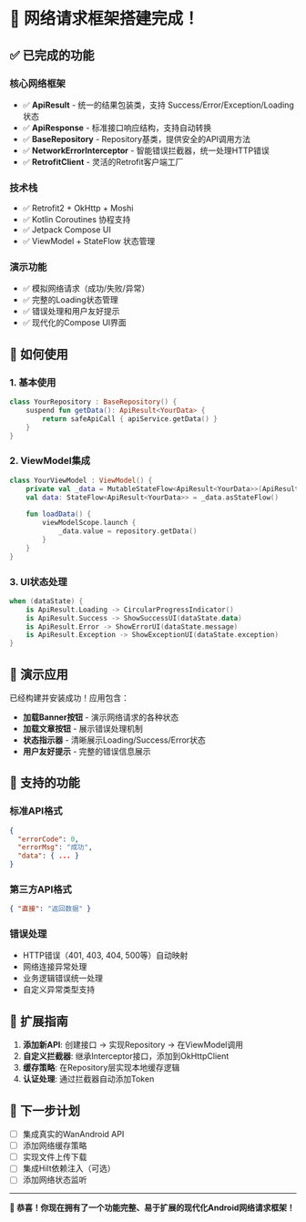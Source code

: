 # 🎉 网络请求框架搭建完成！

## ✅ 已完成的功能

### 核心网络框架
- ✅ **ApiResult** - 统一的结果包装类，支持 Success/Error/Exception/Loading 状态
- ✅ **ApiResponse** - 标准接口响应结构，支持自动转换
- ✅ **BaseRepository** - Repository基类，提供安全的API调用方法
- ✅ **NetworkErrorInterceptor** - 智能错误拦截器，统一处理HTTP错误
- ✅ **RetrofitClient** - 灵活的Retrofit客户端工厂

### 技术栈
- ✅ Retrofit2 + OkHttp + Moshi
- ✅ Kotlin Coroutines 协程支持
- ✅ Jetpack Compose UI
- ✅ ViewModel + StateFlow 状态管理

### 演示功能
- ✅ 模拟网络请求（成功/失败/异常）
- ✅ 完整的Loading状态管理
- ✅ 错误处理和用户友好提示
- ✅ 现代化的Compose UI界面

## 🚀 如何使用

### 1. 基本使用
```kotlin
class YourRepository : BaseRepository() {
    suspend fun getData(): ApiResult<YourData> {
        return safeApiCall { apiService.getData() }
    }
}
```

### 2. ViewModel集成
```kotlin
class YourViewModel : ViewModel() {
    private val _data = MutableStateFlow<ApiResult<YourData>>(ApiResult.Loading)
    val data: StateFlow<ApiResult<YourData>> = _data.asStateFlow()
    
    fun loadData() {
        viewModelScope.launch {
            _data.value = repository.getData()
        }
    }
}
```

### 3. UI状态处理
```kotlin
when (dataState) {
    is ApiResult.Loading -> CircularProgressIndicator()
    is ApiResult.Success -> ShowSuccessUI(dataState.data)
    is ApiResult.Error -> ShowErrorUI(dataState.message)
    is ApiResult.Exception -> ShowExceptionUI(dataState.exception)
}
```

## 📱 演示应用

已经构建并安装成功！应用包含：

- **加载Banner按钮** - 演示网络请求的各种状态
- **加载文章按钮** - 展示错误处理机制  
- **状态指示器** - 清晰展示Loading/Success/Error状态
- **用户友好提示** - 完整的错误信息展示

## 🔧 支持的功能

### 标准API格式
```json
{
  "errorCode": 0,
  "errorMsg": "成功",
  "data": { ... }
}
```

### 第三方API格式
```json
{ "直接": "返回数据" }
```

### 错误处理
- HTTP错误（401, 403, 404, 500等）自动映射
- 网络连接异常处理
- 业务逻辑错误统一处理
- 自定义异常类型支持

## 📖 扩展指南

1. **添加新API**: 创建接口 → 实现Repository → 在ViewModel调用
2. **自定义拦截器**: 继承Interceptor接口，添加到OkHttpClient
3. **缓存策略**: 在Repository层实现本地缓存逻辑
4. **认证处理**: 通过拦截器自动添加Token

## 🎯 下一步计划

- [ ] 集成真实的WanAndroid API
- [ ] 添加网络缓存策略  
- [ ] 实现文件上传下载
- [ ] 集成Hilt依赖注入（可选）
- [ ] 添加网络状态监听

---

**🎊 恭喜！你现在拥有了一个功能完整、易于扩展的现代化Android网络请求框架！**